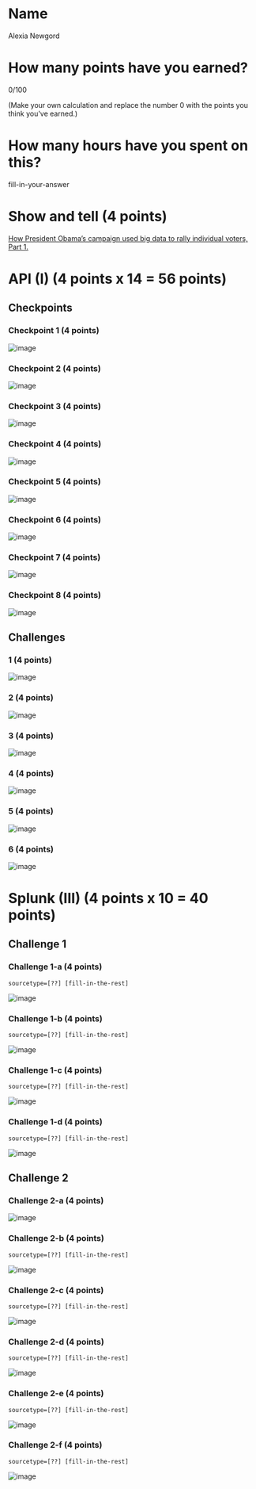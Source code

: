 # Name

Alexia Newgord

# How many points have you earned?

0/100

(Make your own calculation and replace the number 0 with the points you think you've earned.)

# How many hours have you spent on this?

fill-in-your-answer

# Show and tell (4 points)

[How President Obama’s campaign used big data to rally individual voters, Part 1.](http://www.technologyreview.com/featuredstory/508836/how-obama-used-big-data-to-rally-voters-part-1/)

# API (I) (4 points x 14 = 56 points)

## Checkpoints

### Checkpoint 1 (4 points)

![image](cp1.png?raw=true)

### Checkpoint 2 (4 points)

![image](cp2.png?raw=true)

### Checkpoint 3 (4 points)

![image](cp3.png?raw=true)

### Checkpoint 4 (4 points)

![image](cp4.png?raw=true)

### Checkpoint 5 (4 points)

![image](cp5.png?raw=true)

### Checkpoint 6 (4 points)

![image](cp6.png?raw=true)

### Checkpoint 7 (4 points)

![image](cp7.png?raw=true)

### Checkpoint 8 (4 points)

![image](cp8.png?raw=true)

## Challenges

### 1 (4 points)

![image](c1.png?raw=true)

### 2 (4 points)

![image](c2.png?raw=true)

### 3 (4 points)

![image](c3.png?raw=true)

### 4 (4 points)

![image](c4.png?raw=true)

### 5 (4 points)

![image](c5.png?raw=true)

### 6 (4 points)

![image](c6.png?raw=true)



# Splunk (III) (4 points x 10 = 40 points)

## Challenge 1

### Challenge 1-a (4 points)
```
sourcetype=[??] [fill-in-the-rest]
```
![image](image.png?raw=true)

### Challenge 1-b (4 points)
```
sourcetype=[??] [fill-in-the-rest]
```
![image](image.png?raw=true)

### Challenge 1-c (4 points)
```
sourcetype=[??] [fill-in-the-rest]
```
![image](image.png?raw=true)

### Challenge 1-d (4 points)
```
sourcetype=[??] [fill-in-the-rest]
```
![image](image.png?raw=true)

## Challenge 2

### Challenge 2-a (4 points)
![image](image.png?raw=true)

### Challenge 2-b (4 points)
```
sourcetype=[??] [fill-in-the-rest]
```
![image](image.png?raw=true)

### Challenge 2-c (4 points)
```
sourcetype=[??] [fill-in-the-rest]
```
![image](image.png?raw=true)

### Challenge 2-d (4 points)
```
sourcetype=[??] [fill-in-the-rest]
```
![image](image.png?raw=true)

### Challenge 2-e (4 points)
```
sourcetype=[??] [fill-in-the-rest]
```
![image](image.png?raw=true)

### Challenge 2-f (4 points)
```
sourcetype=[??] [fill-in-the-rest]
```
![image](image.png?raw=true)
